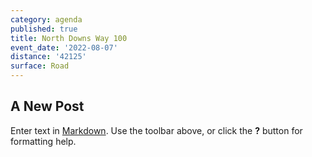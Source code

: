 ```yaml
---
category: agenda
published: true
title: North Downs Way 100
event_date: '2022-08-07'
distance: '42125'
surface: Road
---
```

## A New Post

Enter text in [Markdown](http://daringfireball.net/projects/markdown/). Use the toolbar above, or click the **?** button for formatting help.
